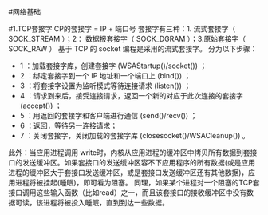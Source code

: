 #网络基础

#1.TCP套接字
CP的套接字 = IP + 端口号
套接字有三种：1. 流式套接字（ SOCK_STREAM ）；2： 数据报套接字（ SOCK_DGRAM ）；3.原始套接字（ SOCK_RAW ）
基于 TCP 的 socket 编程是采用的流式套接字。
分为以下步骤：

- 1 ：加载套接字库，创建套接字 (WSAStartup()/socket()) ；
- 2 ：绑定套接字到一个 IP 地址和一个端口上 (bind()) ；
- 3 ：将套接字设置为监听模式等待连接请求 (listen()) ；
- 4 ：请求到来后，接受连接请求，返回一个新的对应于此次连接的套接字 (accept()) ；
- 5 ：用返回的套接字和客户端进行通信 (send()/recv()) ；
- 6 ：返回，等待另一连接请求；
- 7 ：关闭套接字，关闭加载的套接字库 (closesocket()/WSACleanup()) 。

此外：当应用进程调用 write时，内核从应用进程的缓冲区中拷贝所有数据到套接口的发送缓冲区。如果套接口的发送缓冲区容不下应用程序的所有数据(或是应用进程的缓冲区大于套接口发送缓冲区，或是套接口发送缓冲区还有其他数据)，应用进程将被挂起(睡眠)，即可看为阻塞。
同理，如果某个进程对一个阻塞的TCP套接口调用这些输入函数（比如read）之一，而且该套接口的接收缓冲区中没有数据可读，该进程将被投入睡眠，直到到达一些数据。